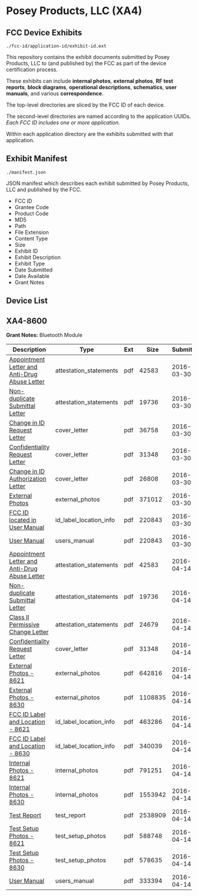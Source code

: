 # Posey Products, LLC (XA4)
## FCC Device Exhibits

```
./fcc-id/application-id/exhibit-id.ext
```

This repository contains the exhibit documents submitted by Posey Products, LLC to (and published by) the FCC as part of the device certification process.

These exhibits can include **internal photos**, **external photos**, **RF test reports**, **block diagrams**, **operational descriptions**, **schematics**, **user manuals**, and various **correspondence**.

The top-level directories are sliced by the FCC ID of each device.

The second-level directories are named according to the application UUIDs. *Each FCC ID includes one or more application.*

Within each application directory are the exhibits submitted with that application. 

## Exhibit Manifest

```
./manifest.json
```

JSON manifest which describes each exhibit submitted by Posey Products, LLC and published by the FCC.

- FCC ID
- Grantee Code
- Product Code
- MD5
- Path
- File Extension
- Content Type
- Size
- Exhibit ID
- Exhibit Description
- Exhibit Type
- Date Submitted
- Date Available
- Grant Notes

## Device List
## XA4-8600
**Grant Notes:** Bluetooth Module

| Description | Type | Ext | Size | Submitted | Available |
| ----------- | ---- | --- | ---- | --------- | --------- |
| [Appointment Letter and Anti-Drug Abuse Letter](XA4-8600/c91c110b80a9c8cc3947335d40906fe4/2946231.pdf) | attestation_statements | pdf | 42583 | 2016-03-30 | 2016-03-30 |
| [Non-duplicate Submittal Letter](XA4-8600/c91c110b80a9c8cc3947335d40906fe4/2946232.pdf) | attestation_statements | pdf | 19736 | 2016-03-30 | 2016-03-30 |
| [Change in ID Request Letter](XA4-8600/c91c110b80a9c8cc3947335d40906fe4/2946233.pdf) | cover_letter | pdf | 36758 | 2016-03-30 | 2016-03-30 |
| [Confidentiality Request Letter](XA4-8600/c91c110b80a9c8cc3947335d40906fe4/2946234.pdf) | cover_letter | pdf | 31348 | 2016-03-30 | 2016-03-30 |
| [Change in ID Authorization Letter](XA4-8600/c91c110b80a9c8cc3947335d40906fe4/2946236.pdf) | cover_letter | pdf | 26808 | 2016-03-30 | 2016-03-30 |
| [External Photos](XA4-8600/c91c110b80a9c8cc3947335d40906fe4/2946235.pdf) | external_photos | pdf | 371012 | 2016-03-30 | 2016-03-30 |
| [FCC ID located in User Manual](XA4-8600/c91c110b80a9c8cc3947335d40906fe4/2946237.pdf) | id_label_location_info | pdf | 220843 | 2016-03-30 | 2016-03-30 |
| [User Manual](XA4-8600/c91c110b80a9c8cc3947335d40906fe4/2946237.pdf) | users_manual | pdf | 220843 | 2016-03-30 | 2016-03-30 |
| [Appointment Letter and Anti-Drug Abuse Letter](XA4-8600/34a55bb2ffa03fd2b0c3e6d9e57f55bc/2946231.pdf) | attestation_statements | pdf | 42583 | 2016-04-14 | 2016-04-14 |
| [Non-duplicate Submittal Letter](XA4-8600/34a55bb2ffa03fd2b0c3e6d9e57f55bc/2946232.pdf) | attestation_statements | pdf | 19736 | 2016-04-14 | 2016-04-14 |
| [Class II Permissive Change Letter](XA4-8600/34a55bb2ffa03fd2b0c3e6d9e57f55bc/2959681.pdf) | attestation_statements | pdf | 24679 | 2016-04-14 | 2016-04-14 |
| [Confidentiality Request Letter](XA4-8600/34a55bb2ffa03fd2b0c3e6d9e57f55bc/2946234.pdf) | cover_letter | pdf | 31348 | 2016-04-14 | 2016-04-14 |
| [External Photos - 8621](XA4-8600/34a55bb2ffa03fd2b0c3e6d9e57f55bc/2959669.pdf) | external_photos | pdf | 642816 | 2016-04-14 | 2016-04-14 |
| [External Photos - 8630](XA4-8600/34a55bb2ffa03fd2b0c3e6d9e57f55bc/2959670.pdf) | external_photos | pdf | 1108835 | 2016-04-14 | 2016-04-14 |
| [FCC ID Label and Location - 8621](XA4-8600/34a55bb2ffa03fd2b0c3e6d9e57f55bc/2959671.pdf) | id_label_location_info | pdf | 463286 | 2016-04-14 | 2016-04-14 |
| [FCC ID Label and Location - 8630](XA4-8600/34a55bb2ffa03fd2b0c3e6d9e57f55bc/2959672.pdf) | id_label_location_info | pdf | 340039 | 2016-04-14 | 2016-04-14 |
| [Internal Photos - 8621](XA4-8600/34a55bb2ffa03fd2b0c3e6d9e57f55bc/2959673.pdf) | internal_photos | pdf | 791251 | 2016-04-14 | 2016-04-14 |
| [Internal Photos - 8630](XA4-8600/34a55bb2ffa03fd2b0c3e6d9e57f55bc/2959674.pdf) | internal_photos | pdf | 1553942 | 2016-04-14 | 2016-04-14 |
| [Test Report](XA4-8600/34a55bb2ffa03fd2b0c3e6d9e57f55bc/2959677.pdf) | test_report | pdf | 2538909 | 2016-04-14 | 2016-04-14 |
| [Test Setup Photos - 8621](XA4-8600/34a55bb2ffa03fd2b0c3e6d9e57f55bc/2959678.pdf) | test_setup_photos | pdf | 588748 | 2016-04-14 | 2016-04-14 |
| [Test Setup Photos - 8630](XA4-8600/34a55bb2ffa03fd2b0c3e6d9e57f55bc/2959679.pdf) | test_setup_photos | pdf | 578635 | 2016-04-14 | 2016-04-14 |
| [User Manual](XA4-8600/34a55bb2ffa03fd2b0c3e6d9e57f55bc/2959680.pdf) | users_manual | pdf | 333394 | 2016-04-14 | 2016-04-14 |
